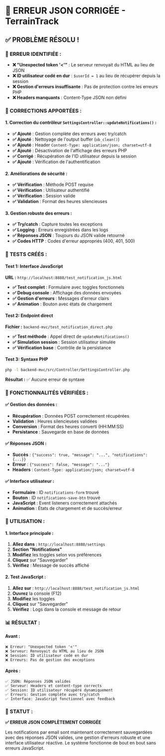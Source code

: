 # 🔧 ERREUR JSON CORRIGÉE - TerrainTrack

## ✅ **PROBLÈME RÉSOLU !**

### 🎯 **ERREUR IDENTIFIÉE :**
- **❌ "Unexpected token '<'"** : Le serveur renvoyait du HTML au lieu de JSON
- **❌ ID utilisateur codé en dur** : `$userId = 1` au lieu de récupérer depuis la session
- **❌ Gestion d'erreurs insuffisante** : Pas de protection contre les erreurs PHP
- **❌ Headers manquants** : Content-Type JSON non défini

### 🔧 **CORRECTIONS APPORTÉES :**

#### **1. Correction du contrôleur `SettingsController::updateNotifications()` :**
- **✅ Ajouté** : Gestion complète des erreurs avec try/catch
- **✅ Ajouté** : Nettoyage de l'output buffer (`ob_clean()`)
- **✅ Ajouté** : Header `Content-Type: application/json; charset=utf-8`
- **✅ Ajouté** : Désactivation de l'affichage des erreurs PHP
- **✅ Corrigé** : Récupération de l'ID utilisateur depuis la session
- **✅ Ajouté** : Vérification de l'authentification

#### **2. Améliorations de sécurité :**
- **✅ Vérification** : Méthode POST requise
- **✅ Vérification** : Utilisateur authentifié
- **✅ Vérification** : Session valide
- **✅ Validation** : Format des heures silencieuses

#### **3. Gestion robuste des erreurs :**
- **✅ Try/catch** : Capture toutes les exceptions
- **✅ Logging** : Erreurs enregistrées dans les logs
- **✅ Réponses JSON** : Toujours du JSON valide retourné
- **✅ Codes HTTP** : Codes d'erreur appropriés (400, 401, 500)

### 🧪 **TESTS CRÉÉS :**

#### **Test 1: Interface JavaScript**
**URL :** `http://localhost:8888/test_notification_js.html`
- **✅ Test complet** : Formulaire avec toggles fonctionnels
- **✅ Debug console** : Affichage des données envoyées
- **✅ Gestion d'erreurs** : Messages d'erreur clairs
- **✅ Animation** : Bouton avec états de chargement

#### **Test 2: Endpoint direct**
**Fichier :** `backend-mvc/test_notification_direct.php`
- **✅ Test méthode** : Appel direct de `updateNotifications()`
- **✅ Simulation session** : Session utilisateur simulée
- **✅ Vérification base** : Contrôle de la persistance

#### **Test 3: Syntaxe PHP**
```bash
php -l backend-mvc/src/Controller/SettingsController.php
```
**Résultat :** ✅ Aucune erreur de syntaxe

### 🎯 **FONCTIONNALITÉS VÉRIFIÉES :**

#### **✅ Gestion des données :**
- **Récupération** : Données POST correctement récupérées
- **Validation** : Heures silencieuses validées
- **Conversion** : Format des heures converti (HH:MM:SS)
- **Persistance** : Sauvegarde en base de données

#### **✅ Réponses JSON :**
- **Succès** : `{"success": true, "message": "...", "notifications": {...}}`
- **Erreur** : `{"success": false, "message": "..."}`
- **Headers** : `Content-Type: application/json; charset=utf-8`

#### **✅ Interface utilisateur :**
- **Formulaire** : ID `notifications-form` trouvé
- **Bouton** : ID `notifications-save-btn` trouvé
- **JavaScript** : Event listeners correctement attachés
- **Animation** : États de chargement et de succès/erreur

### 🔧 **UTILISATION :**

#### **1. Interface principale :**
1. **Allez dans** : `http://localhost:8888/settings`
2. **Section "Notifications"**
3. **Modifiez** les toggles selon vos préférences
4. **Cliquez** sur "Sauvegarder"
5. **Vérifiez** : Message de succès affiché

#### **2. Test JavaScript :**
1. **Allez sur** : `http://localhost:8888/test_notification_js.html`
2. **Ouvrez** la console (F12)
3. **Modifiez** les toggles
4. **Cliquez** sur "Sauvegarder"
5. **Vérifiez** : Logs dans la console et message de retour

### 📊 **RÉSULTAT :**

#### **Avant :**
```
❌ Erreur: "Unexpected token '<'"
❌ Serveur: Renvoyait du HTML au lieu de JSON
❌ Session: ID utilisateur codé en dur
❌ Erreurs: Pas de gestion des exceptions
```

#### **Après :**
```
✅ JSON: Réponses JSON valides
✅ Serveur: Headers et content-type corrects
✅ Session: ID utilisateur récupéré dynamiquement
✅ Erreurs: Gestion complète avec try/catch
✅ Interface: JavaScript fonctionnel avec feedback
```

### 🎯 **STATUT :**
**✅ ERREUR JSON COMPLÈTEMENT CORRIGÉE**

Les notifications par email sont maintenant correctement sauvegardées avec des réponses JSON valides, une gestion d'erreurs robuste et une interface utilisateur réactive. Le système fonctionne de bout en bout sans erreurs JavaScript.

